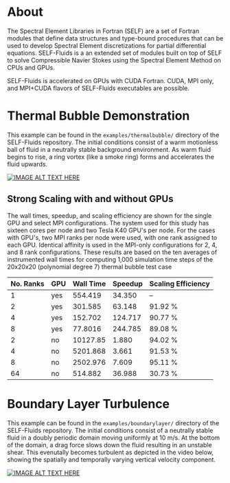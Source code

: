 # About
 The Spectral Element Libraries in Fortran (SELF) are a set of Fortran modules that define data structures and type-bound procedures that can be used to develop Spectral Element discretizations for partial differential equations. SELF-Fluids is a an extended set of modules built on top of SELF to solve Compressible Navier Stokes using the Spectral Element Method on CPUs and GPUs.
 
SELF-Fluids is accelerated on GPUs with CUDA Fortran. CUDA, MPI only, and MPI+CUDA flavors of SELF-Fluids executables are possible.
 
# Thermal Bubble Demonstration
 
 This example can be found in the `examples/thermalbubble/` directory of the SELF-Fluids repository. The initial conditions consist of a warm motionless ball of fluid in a neutrally stable background environment. As warm fluid begins to rise, a ring vortex (like a smoke ring) forms and accelerates the fluid upwards.
 
 [![IMAGE ALT TEXT HERE](https://img.youtube.com/vi/NVToKGeOy94/0.jpg)](https://www.youtube.com/watch?v=NVToKGeOy94)
 
## Strong Scaling with and without GPUs

The wall times, speedup, and scaling efficiency are shown for the single GPU and select MPI configurations. The system used for this study has sixteen cores per node and two Tesla K40 GPU's per node. For the cases with GPU's, two MPI ranks per node were used, with one rank assigned to each GPU. Identical affinity is used in the MPI-only configurations for 2, 4, and 8 rank configurations. These results are based on the ten averages of instrumented wall times for computing 1,000 simulation time steps of the 20x20x20 (polynomial degree 7) thermal bubble test case

| No. Ranks	| GPU	| Wall Time |	Speedup	| Scaling Efficiency |
| --- | --- | --- | --- | --- |
| 1 |	yes	| 554.419 |	34.350	| – |
| 2	| yes	| 301.585	| 63.148	| 91.92 % |
| 4	| yes	| 152.702	| 124.717	| 90.77 % |
| 8	| yes	| 77.8016	| 244.785	| 89.08 % |
| 2	| no	| 10127.85	| 1.880	| 94.02 % |
| 4	| no	| 5201.868	| 3.661	| 91.53 % |
| 8	| no	| 2502.976	| 7.609	| 95.11 % |
| 64	| no |	514.882	| 36.988 |	30.73 % |

# Boundary Layer Turbulence
 
 This example can be found in the `examples/boundarylayer/` directory of the SELF-Fluids repository. The initial conditions consist of a neutrally stable fluid in a doubly periodic domain moving uniformly at 10 m/s. At the bottom of the domain, a drag force slows down the fluid resulting in an unstable shear. This evenutally becomes turbulent as depicted in the video below, showing the spatially and temporally varying vertical velocity component.
 
 [![IMAGE ALT TEXT HERE](https://img.youtube.com/vi/74vc87gVgWk/0.jpg)](https://www.youtube.com/watch?v=74vc87gVgWk)
